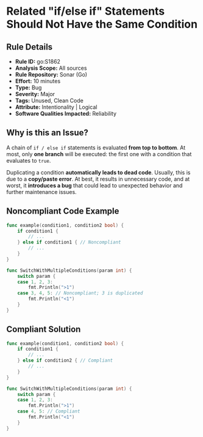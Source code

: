 # Related "if/else if" Statements Should Not Have the Same Condition

## Rule Details

- **Rule ID:** go:S1862  
- **Analysis Scope:** All sources  
- **Rule Repository:** Sonar (Go)  
- **Effort:** 10 minutes  
- **Type:** Bug  
- **Severity:** Major  
- **Tags:** Unused, Clean Code  
- **Attribute:** Intentionality | Logical  
- **Software Qualities Impacted:** Reliability  

## Why is this an Issue?

A chain of `if / else if` statements is evaluated **from top to bottom**. At most, only **one branch** will be executed: the first one with a condition that evaluates to `true`.

Duplicating a condition **automatically leads to dead code**. Usually, this is due to a **copy/paste error**. At best, it results in unnecessary code, and at worst, it **introduces a bug** that could lead to unexpected behavior and further maintenance issues.

## Noncompliant Code Example

```go
func example(condition1, condition2 bool) {
    if condition1 {
        // ...
    } else if condition1 { // Noncompliant
        // ...
    }
}

func SwitchWithMultipleConditions(param int) {
    switch param {
    case 1, 2, 3:
        fmt.Println(">1")
    case 3, 4, 5: // Noncompliant; 3 is duplicated
        fmt.Println("<1")
    }
}
```

## Compliant Solution

```go
func example(condition1, condition2 bool) {
    if condition1 {
        // ...
    } else if condition2 { // Compliant
        // ...
    }
}

func SwitchWithMultipleConditions(param int) {
    switch param {
    case 1, 2, 3:
        fmt.Println(">1")
    case 4, 5: // Compliant
        fmt.Println("<1")
    }
}
```


